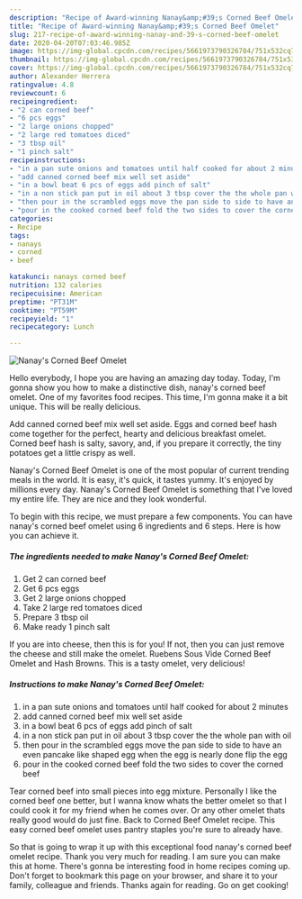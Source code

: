 ```yaml
---
description: "Recipe of Award-winning Nanay&amp;#39;s Corned Beef Omelet"
title: "Recipe of Award-winning Nanay&amp;#39;s Corned Beef Omelet"
slug: 217-recipe-of-award-winning-nanay-and-39-s-corned-beef-omelet
date: 2020-04-20T07:03:46.985Z
image: https://img-global.cpcdn.com/recipes/5661973790326784/751x532cq70/nanays-corned-beef-omelet-recipe-main-photo.jpg
thumbnail: https://img-global.cpcdn.com/recipes/5661973790326784/751x532cq70/nanays-corned-beef-omelet-recipe-main-photo.jpg
cover: https://img-global.cpcdn.com/recipes/5661973790326784/751x532cq70/nanays-corned-beef-omelet-recipe-main-photo.jpg
author: Alexander Herrera
ratingvalue: 4.8
reviewcount: 6
recipeingredient:
- "2 can corned beef"
- "6 pcs eggs"
- "2 large onions chopped"
- "2 large red tomatoes diced"
- "3 tbsp oil"
- "1 pinch salt"
recipeinstructions:
- "in a pan sute onions and tomatoes until half cooked for about 2 minutes"
- "add canned corned beef mix well set aside"
- "in a bowl beat 6 pcs of eggs add pinch of salt"
- "in a non stick pan put in oil about 3 tbsp cover the the whole pan with oil"
- "then pour in the scrambled eggs move the pan side to side to have an even pancake like shaped egg when the egg is nearly done flip the egg"
- "pour in the cooked corned beef fold the two sides to cover the corned beef"
categories:
- Recipe
tags:
- nanays
- corned
- beef

katakunci: nanays corned beef 
nutrition: 132 calories
recipecuisine: American
preptime: "PT31M"
cooktime: "PT59M"
recipeyield: "1"
recipecategory: Lunch

---
```



![Nanay&#39;s Corned Beef Omelet](https://img-global.cpcdn.com/recipes/5661973790326784/751x532cq70/nanays-corned-beef-omelet-recipe-main-photo.jpg)

Hello everybody, I hope you are having an amazing day today. Today, I'm gonna show you how to make a distinctive dish, nanay&#39;s corned beef omelet. One of my favorites food recipes. This time, I'm gonna make it a bit unique. This will be really delicious.

Add canned corned beef mix well set aside. Eggs and corned beef hash come together for the perfect, hearty and delicious breakfast omelet. Corned beef hash is salty, savory, and, if you prepare it correctly, the tiny potatoes get a little crispy as well.

Nanay&#39;s Corned Beef Omelet is one of the most popular of current trending meals in the world. It is easy, it's quick, it tastes yummy. It's enjoyed by millions every day. Nanay&#39;s Corned Beef Omelet is something that I've loved my entire life. They are nice and they look wonderful.


To begin with this recipe, we must prepare a few components. You can have nanay&#39;s corned beef omelet using 6 ingredients and 6 steps. Here is how you can achieve it.

<!--inarticleads1-->

##### The ingredients needed to make Nanay&#39;s Corned Beef Omelet:

1. Get 2 can corned beef
1. Get 6 pcs eggs
1. Get 2 large onions chopped
1. Take 2 large red tomatoes diced
1. Prepare 3 tbsp oil
1. Make ready 1 pinch salt


If you are into cheese, then this is for you! If not, then you can just remove the cheese and still make the omelet. Ruebens Sous Vide Corned Beef Omelet and Hash Browns. This is a tasty omelet, very delicious! 

<!--inarticleads2-->

##### Instructions to make Nanay&#39;s Corned Beef Omelet:

1. in a pan sute onions and tomatoes until half cooked for about 2 minutes
1. add canned corned beef mix well set aside
1. in a bowl beat 6 pcs of eggs add pinch of salt
1. in a non stick pan put in oil about 3 tbsp cover the the whole pan with oil
1. then pour in the scrambled eggs move the pan side to side to have an even pancake like shaped egg when the egg is nearly done flip the egg
1. pour in the cooked corned beef fold the two sides to cover the corned beef


Tear corned beef into small pieces into egg mixture. Personally I like the corned beef one better, but I wanna know whats the better omelet so that I could cook it for my friend when he comes over. Or any other omelet thats really good would do just fine. Back to Corned Beef Omelet recipe. This easy corned beef omelet uses pantry staples you&#39;re sure to already have. 

So that is going to wrap it up with this exceptional food nanay&#39;s corned beef omelet recipe. Thank you very much for reading. I am sure you can make this at home. There's gonna be interesting food in home recipes coming up. Don't forget to bookmark this page on your browser, and share it to your family, colleague and friends. Thanks again for reading. Go on get cooking!
